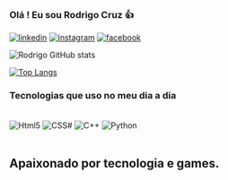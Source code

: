 ### Olá ! Eu sou Rodrigo Cruz 👍

[![linkedin](https://img.shields.io/badge/LinkedIn-0077B5?style=for-the-badge&logo=linkedin&logoColor=white)](https://www.linkedin.com/in/rodrigo-cruz-03562518a/)
[![instagram](https://img.shields.io/badge/Instagram-E4405F?style=for-the-badge&logo=instagram&logoColor=white)](https://www.instagram.com/rodrigocdss/)
[![facebook](https://img.shields.io/badge/Facebook-1877F2?style=for-the-badge&logo=facebook&logoColor=white)](https://www.facebook.com/rodrigocdss/)

![Rodrigo GitHub stats](https://github-readme-stats.vercel.app/api?username=RodrigoCruz&show_icons=true&theme=tokyonight)

[![Top Langs](https://github-readme-stats.vercel.app/api/top-langs/?username=rdgcdss)](https://github.com/anuraghazra/github-readme-stats)

### Tecnologias que uso no meu dia a dia

 <div style="display inline_block"> <br>
 <img alt="Html5" align="center" src="https://img.shields.io/badge/HTML5-E34F26?style=for-the-badge&logo=html5&logoColor=white">
 <img alt="CSS#" align="center" src="https://img.shields.io/badge/CSS3-1572B6?style=for-the-badge&logo=css3&logoColor=white">
<img alt="C++" align="center" src="https://img.shields.io/badge/C%2B%2B-00599C?style=for-the-badge&logo=c%2B%2B&logoColor=white">
<img alt="Python" align="center" src="https://img.shields.io/badge/Python-3776AB?style=for-the-badge&logo=python&logoColor=white">
 </div><br/>

 ## Apaixonado por tecnologia e games.
